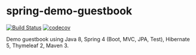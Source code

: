 # spring-demo-guestbook

[![Build Status](https://travis-ci.org/abstractionlayer/spring-demo-guestbook.svg?branch=master)](https://travis-ci.org/abstractionlayer/spring-demo-guestbook)
[![codecov](https://codecov.io/gh/abstractionlayer/spring-demo-guestbook/branch/master/graph/badge.svg)](https://codecov.io/gh/abstractionlayer/spring-demo-guestbook)

Demo guestbook using Java 8, Spring 4 (Boot, MVC, JPA, Test), Hibernate 5, Thymeleaf 2, Maven 3.
